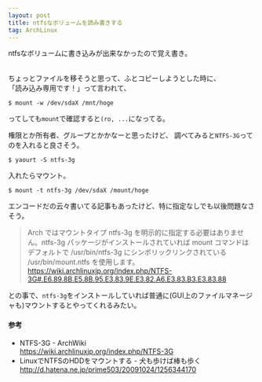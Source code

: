 ```yaml
---
layout: post
title: ntfsなボリュームを読み書きする
tag: ArchLinux
---
```


ntfsなボリュームに書き込みが出来なかったので覚え書き。
<br>
<br>

ちょっとファイルを移そうと思って、ふとコピーしようとした時に、  
「読み込み専用です！」って言われて、

`$ mount -w /dev/sdaX /mnt/hoge `

ってしても` mount `で確認すると` (ro, ... `になってる。

権限とか所有者、グループとかかなーと思ったけど、
調べてみると`NTFS-3G`ってのを入れると良さそう。

`$ yaourt -S ntfs-3g `

入れたらマウント。

`$ mount -t ntfs-3g /dev/sdaX /mount/hoge `

エンコードだの云々書いてる記事もあったけど、特に指定なしでも以後問題なさそう。

> Arch ではマウントタイプ ntfs-3g を明示的に指定する必要はありません。ntfs-3g パッケージがインストールされていれば mount コマンドはデフォルトで /usr/bin/ntfs-3g にシンボリックリンクされている /usr/bin/mount.ntfs を使用します。
> <br>https://wiki.archlinuxjp.org/index.php/NTFS-3G#.E6.89.8B.E5.8B.95.E3.83.9E.E3.82.A6.E3.83.B3.E3.83.88

との事で、` ntfs-3g `をインストールしていれば普通に(GUI上のファイルマネージャも)マウントするとやってくれるみたい。

#### 参考
- NTFS-3G - ArchWiki  
https://wiki.archlinuxjp.org/index.php/NTFS-3G
- LinuxでNTFSのHDDをマウントする - 犬も歩けば棒も歩く
http://d.hatena.ne.jp/prime503/20091024/1256344170